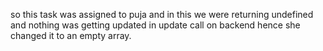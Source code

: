 so this task was assigned to puja and in this we were returning undefined and nothing was getting updated in update call on backend hence she changed it to an empty array.